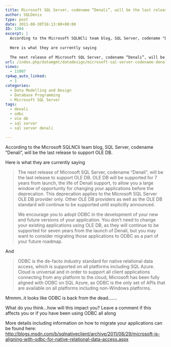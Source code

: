 ```yaml
---
title: Microsoft SQL Server, codename “Denali”, will be the last release to support OLE DB, ODBC is the new new thing
author: SQLDenis
type: post
date: 2011-08-30T16:13:00+00:00
ID: 1304
excerpt: |
  According to the Microsoft SQLNCli team blog, SQL Server, codename "Denali", will be the last release to support OLE DB.
  
  Here is what they are currently saying
  
  The next release of Microsoft SQL Server, codename “Denali”, will be the last release t&hellip;
url: /index.php/datamgmt/datadesign/microsoft-sql-server-codename-denali/
views:
  - 11007
rp4wp_auto_linked:
  - 1
categories:
  - Data Modelling and Design
  - Database Programming
  - Microsoft SQL Server
tags:
  - denali
  - odbc
  - ole db
  - sql server
  - sql server denali

---
```

According to the Microsoft SQLNCli team blog, SQL Server, codename “Denali”, will be the last release to support OLE DB.

Here is what they are currently saying

> The next release of Microsoft SQL Server, codename “Denali”, will be the last release to support OLE DB. OLE DB will be supported for 7 years from launch, the life of Denali support, to allow you a large window of opportunity for changing your applications before the deprecation. This deprecation applies to the Microsoft SQL Server OLE DB provider only. Other OLE DB providers as well as the OLE DB standard will continue to be supported until explicitly announced.
> 
> We encourage you to adopt ODBC in the development of your new and future versions of your application. You don’t need to change your existing applications using OLE DB, as they will continue to be supported for seven years from the launch of Denali, but you may want to consider migrating those applications to ODBC as a part of your future roadmap. 

And

> ODBC is the de-facto industry standard for native relational data access, which is supported on all platforms including SQL Azure. Cloud is universal and in order to support all client applications connecting from any platform to the cloud, Microsoft has been fully aligned with ODBC on SQL Azure, as ODBC is the only set of APIs that are available on all platforms including non-Windows platforms.

Mmmm..it looks like ODBC is back from the dead…….

What do you think…how will this impact you? Leave a comment if this affects you or if you have been using ODBC all along

More details including information on how to migrate your applications can be found here: http://blogs.msdn.com/b/sqlnativeclient/archive/2011/08/29/microsoft-is-aligning-with-odbc-for-native-relational-data-access.aspx